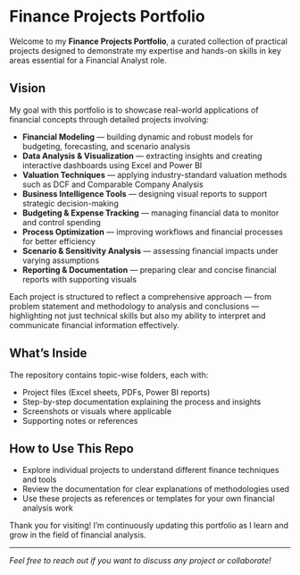 # Finance Projects Portfolio

Welcome to my **Finance Projects Portfolio**, a curated collection of practical projects designed to demonstrate my expertise and hands-on skills in key areas essential for a Financial Analyst role.

## Vision

My goal with this portfolio is to showcase real-world applications of financial concepts through detailed projects involving:

- **Financial Modeling** — building dynamic and robust models for budgeting, forecasting, and scenario analysis  
- **Data Analysis & Visualization** — extracting insights and creating interactive dashboards using Excel and Power BI  
- **Valuation Techniques** — applying industry-standard valuation methods such as DCF and Comparable Company Analysis  
- **Business Intelligence Tools** — designing visual reports to support strategic decision-making  
- **Budgeting & Expense Tracking** — managing financial data to monitor and control spending  
- **Process Optimization** — improving workflows and financial processes for better efficiency  
- **Scenario & Sensitivity Analysis** — assessing financial impacts under varying assumptions  
- **Reporting & Documentation** — preparing clear and concise financial reports with supporting visuals

Each project is structured to reflect a comprehensive approach — from problem statement and methodology to analysis and conclusions — highlighting not just technical skills but also my ability to interpret and communicate financial information effectively.

## What’s Inside

The repository contains topic-wise folders, each with:

- Project files (Excel sheets, PDFs, Power BI reports)  
- Step-by-step documentation explaining the process and insights  
- Screenshots or visuals where applicable  
- Supporting notes or references  

## How to Use This Repo

- Explore individual projects to understand different finance techniques and tools  
- Review the documentation for clear explanations of methodologies used  
- Use these projects as references or templates for your own financial analysis work

Thank you for visiting! I’m continuously updating this portfolio as I learn and grow in the field of financial analysis.

---

*Feel free to reach out if you want to discuss any project or collaborate!*

